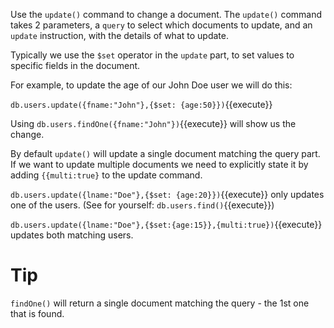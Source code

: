 Use the `update()` command to change a document. The `update()` command takes 2 parameters, a `query` to select which documents
to update, and an `update` instruction, with the details of what to update.

Typically we use the `$set` operator in the `update` part, to set values to specific fields in the document.

For example, to update the age of our John Doe user we will do this:

`db.users.update({fname:"John"},{$set: {age:50}})`{{execute}}

Using `db.users.findOne({fname:"John"})`{{execute}} will show us the change.

By default `update()` will update a single document matching the query part. If we want to update multiple documents we need to explicitly state it
by adding `{{multi:true}` to the update command.


`db.users.update({lname:"Doe"},{$set: {age:20}})`{{execute}} only updates one of the users. (See for yourself: `db.users.find()`{{execute}})


`db.users.update({lname:"Doe"},{$set:{age:15}},{multi:true})`{{execute}} updates both matching users.

# Tip
`findOne()` will return a single document matching the query - the 1st one that is found.
